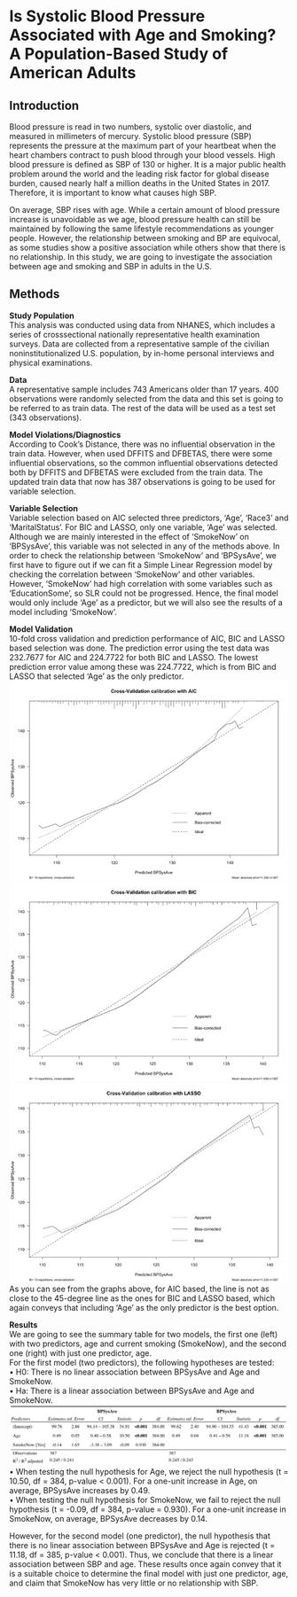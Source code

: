 # Is Systolic Blood Pressure Associated with Age and Smoking? A Population-Based Study of American Adults

## Introduction

Blood pressure is read in two numbers, systolic over diastolic, and measured in
millimeters of mercury. Systolic blood pressure (SBP) represents the pressure at the maximum
part of your heartbeat when the heart chambers contract to push blood through your blood
vessels. High blood pressure is defined as SBP of 130 or higher. It is a major public health
problem around the world and the leading risk factor for global disease burden, caused nearly
half a million deaths in the United States in 2017. Therefore, it is important to know what
causes high SBP.


On average, SBP rises with age. While a certain amount of blood pressure increase is
unavoidable as we age, blood pressure health can still be maintained by following the same
lifestyle recommendations as younger people. However, the relationship between smoking and
BP are equivocal, as some studies show a positive association while others show that there is no
relationship. In this study, we are going to investigate the association between age and smoking
and SBP in adults in the U.S.

## Methods

**Study Population**\
This analysis was conducted using data from NHANES, which includes a series of crosssectional
nationally representative health examination surveys. Data are collected from a
representative sample of the civilian noninstitutionalized U.S. population, by in-home personal
interviews and physical examinations.

**Data**\
A representative sample includes 743 Americans older than 17 years. 400 observations were
randomly selected from the data and this set is going to be referred to as train data. The rest of
the data will be used as a test set (343 observations).

**Model Violations/Diagnostics**\
According to Cook’s Distance, there was no influential observation in the train data. However,
when used DFFITS and DFBETAS, there were some influential observations, so the common influential observations detected both by DFFITS and DFBETAS were excluded from the train data. The updated train data that now has 387 observations is going to be used for variable selection.

**Variable Selection**\
Variable selection based on AIC selected three predictors, ‘Age’, ‘Race3’ and ‘MaritalStatus’.
For BIC and LASSO, only one variable, ‘Age’ was selected. Although we are mainly interested
in the effect of ‘SmokeNow’ on ‘BPSysAve’, this variable was not selected in any of the
methods above. In order to check the relationship between ‘SmokeNow’ and ‘BPSysAve’, we
first have to figure out if we can fit a Simple Linear Regression model by checking the
correlation between ‘SmokeNow’ and other variables. However, ‘SmokeNow’ had high
correlation with some variables such as ‘EducationSome’, so SLR could not be progressed.
Hence, the final model would only include ‘Age’ as a predictor, but we will also see the results
of a model including ‘SmokeNow’.

**Model Validation**\
10-fold cross validation and prediction performance of AIC, BIC and LASSO based selection was done. The prediction error using the test data was 232.7677 for AIC and 224.7722 for both BIC and LASSO. The lowest prediction error value among these was 224.7722, which is from BIC and LASSO that selected ‘Age’ as the only predictor.\
![](https://github.com/hb-racheloh/systolic_blood_pressure/blob/main/Cross-Validation%20calibration%20with%20AIC.jpg)
![](https://github.com/hb-racheloh/systolic_blood_pressure/blob/main/Cross-Validation%20calibration%20with%20BIC.jpg)
![](https://github.com/hb-racheloh/systolic_blood_pressure/blob/main/Cross-Validation%20calibration%20with%20LASSO.jpg)
As you can see from the graphs above, for AIC based, the line is not as close to the 45-degree line as the ones for BIC and LASSO based, which again conveys that including ‘Age’ as the only predictor is the best option.

**Results**\
We are going to see the summary table for two models, the first one (left) with two predictors,
age and current smoking (SmokeNow), and the second one (right) with just one predictor, age.\
For the first model (two predictors), the following hypotheses are tested:\
• H0: There is no linear association between BPSysAve and Age and SmokeNow.\
• Ha: There is a linear association between BPSysAve and Age and SmokeNow.\
![](https://github.com/hb-racheloh/systolic_blood_pressure/blob/main/Predictors.jpg)
• When testing the null hypothesis for Age, we reject the null hypothesis (t = 10.50, df =
384, p-value < 0.001). For a one-unit increase in Age, on average, BPSysAve increases
by 0.49.\
• When testing the null hypothesis for SmokeNow, we fail to reject the null hypothesis (t =
-0.09, df = 384, p-value = 0.930). For a one-unit increase in SmokeNow, on average,
BPSysAve decreases by 0.14.

However, for the second model (one predictor), the null hypothesis that there is no linear
association between BPSysAve and Age is rejected (t = 11.18, df = 385, p-value < 0.001). Thus,
we conclude that there is a linear association between SBP and age. These results once again
convey that it is a suitable choice to determine the final model with just one predictor, age, and
claim that SmokeNow has very little or no relationship with SBP.
